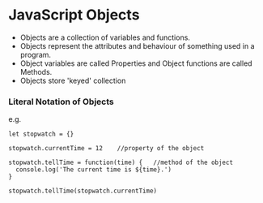 # JavaScript Objects

- Objects are a collection of variables and functions.
- Objects represent the attributes and behaviour of something used in a program.
- Object variables are called Properties and Object functions are called Methods.
- Objects store 'keyed' collection 

### Literal Notation of Objects
e.g.

```
let stopwatch = {} 

stopwatch.currentTime = 12    //property of the object

stopwatch.tellTime = function(time) {   //method of the object
  console.log('The current time is ${time}.')
}

stopwatch.tellTime(stopwatch.currentTime)

```
